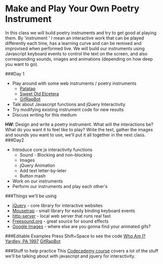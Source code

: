 # Make and Play Your Own Poetry Instrument
In this class we will build poetry instruments and try to get good at playing them. By 'instrument ' I mean an interactive work that can be played differently each time, has a learning curve and can be remixed and improvised when performed live. We will build our instruments using Javascript keyboard events to control the text on the screen, and also corresponding sounds, images and animations (depending on how deep you want to go).

###Day 1
* Play around with some web instruments / poetry instruments
  * [Patatap](http://patatap.com)
  * [Sweet Old Etcetera](http://collection.eliterature.org/2/works/clifford_sweet_old_etcetera/sweetweb/sweetoldetc.html)
  * [GifRapBot](http://hotwriting.net/gifRapBot)
* Talk about Javascript functions and jQuery Interactivity
* Try modifying existing instrument code for new results
* Discuss writing for this medium

**HW:** Design and write a poetry instrument. What will the interactions be? What do you want it to feel like to play? Write the text, gather the images and sounds you want to use, we'll put it all together in the next class.
###Day2
* Introduce core js interactivity functions
  * Sound - Blocking and non-blocking
  * Images
  * jQuery Animation
  * Add text letter-by-leter
  * Button mash
* Work on our instruments
* Perform our instruments and play each other's

###Things we'll be using
* [jQuery](http://jquery.com) - core library for interactive websites
* [Mousetrap](http://craig.is/killing/mice) - small library for easily binding keyboard events
* [http-server](https://www.npmjs.com/package/http-server) - local web server that runs real fast
* [Freesound.org](http://freesound.org) - great source for sound effects
* [Google Images](http://images.google.com) - where else are you gonna find your animated gifs?

###Editable Examples
Press Shift+Space to see the code
[Who Am I?](http://hotwriting.net/whoami)
[Yardley, PA 1997](http://hotwriting.net/inthedark)
[GifRapBot](http://hotwriting.net/gifRapBot)

###Stuff to help practice
This [Codecademy course](https://www.codecademy.com/skills/make-an-interactive-website) covers a lot of the stuff we'll be talking about with javascript and jquery for interactivity.


